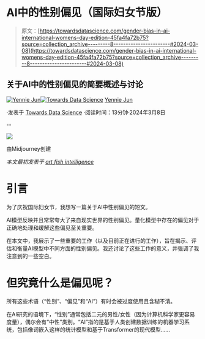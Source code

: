 # AI中的性别偏见（国际妇女节版）

> 原文：[https://towardsdatascience.com/gender-bias-in-ai-international-womens-day-edition-45fa4fa72b75?source=collection_archive---------8-----------------------#2024-03-08](https://towardsdatascience.com/gender-bias-in-ai-international-womens-day-edition-45fa4fa72b75?source=collection_archive---------8-----------------------#2024-03-08)

## 关于AI中的性别偏见的简要概述与讨论

[](https://medium.com/@artfish?source=post_page---byline--45fa4fa72b75--------------------------------)[![Yennie Jun](../Images/b635e965f21c3d55833269e12e861322.png)](https://medium.com/@artfish?source=post_page---byline--45fa4fa72b75--------------------------------)[](https://towardsdatascience.com/?source=post_page---byline--45fa4fa72b75--------------------------------)[![Towards Data Science](../Images/a6ff2676ffcc0c7aad8aaf1d79379785.png)](https://towardsdatascience.com/?source=post_page---byline--45fa4fa72b75--------------------------------) [Yennie Jun](https://medium.com/@artfish?source=post_page---byline--45fa4fa72b75--------------------------------)

·发表于 [Towards Data Science](https://towardsdatascience.com/?source=post_page---byline--45fa4fa72b75--------------------------------) ·阅读时间：13分钟·2024年3月8日

--

![](../Images/4be5c2e1ab6b7d6b3ef431b480c37d45.png)

由Midjourney创建

*本文最初发表于* [*art fish intelligence*](https://www.artfish.ai/p/gender-bias-in-ai-international-womens)

# 引言

为了庆祝国际妇女节，我想写一篇关于AI中性别偏见的短文。

AI模型反映并且常常夸大了来自现实世界的性别偏见。量化模型中存在的偏见对于正确地处理和缓解这些偏见至关重要。

在本文中，我展示了一些重要的工作（以及目前正在进行的工作），旨在揭示、评估和衡量AI模型中不同方面的性别偏见。我还讨论了这些工作的意义，并强调了我注意到的一些空白。

# 但究竟什么是偏见呢？

所有这些术语（“性别”、“偏见”和“AI”）有时会被过度使用且含糊不清。

在AI研究的语境下，“性别”通常包括二元的男性/女性（因为计算机科学家更容易度量），偶尔会有“中性”类别。“AI”指的是基于人类创建数据训练的机器学习系统，包括像词嵌入这样的统计模型和基于Transformer的现代模型……
